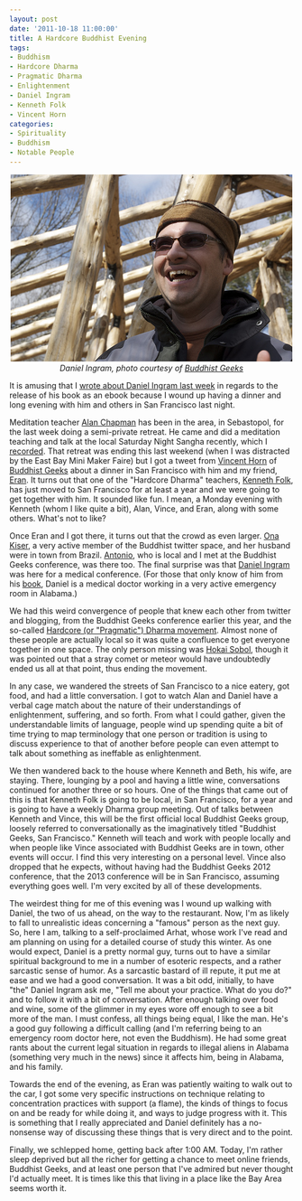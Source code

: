 ```yaml
--- 
layout: post
date: '2011-10-18 11:00:00'
title: A Hardcore Buddhist Evening
tags: 
- Buddhism
- Hardcore Dharma
- Pragmatic Dharma
- Enlightenment
- Daniel Ingram
- Kenneth Folk
- Vincent Horn
categories:
- Spirituality
- Buddhism
- Notable People
---
```

<p style="text-align: center"><img src="/images/daniel-ingram.jpg" width="500" height="331" alt="Daniel Ingram"></a><br><em>Daniel Ingram, photo courtesy of <a href="http://www.buddhistgeeks.com/2009/05/bg-119-the-dharma-overground/">Buddhist Geeks</a></em></p>

It is amusing that I [wrote about Daniel Ingram last week](http://www.openbuddha.com/2011/10/14/Mastering-the-Core-Teachings-of-the-Buddha-out-as-ebook/) in regards to the release of his book as an ebook because I wound up having a dinner and long evening with him and others in San Francisco last night. 

Meditation teacher [Alan Chapman](http://alanchapman.me) has been in the area, in Sebastopol, for the last week doing a semi-private retreat. He came and did a meditation teaching and talk at the local Saturday Night Sangha recently, which I [recorded](http://www.openbuddha.com/2011/10/09/Alan-Chapman-Talk-in-Berkeley/). That retreat was ending this last weekend (when I was distracted by the East Bay Mini Maker Faire) but I got a tweet from [Vincent Horn](http://www.vincenthorn.com)
of [Buddhist Geeks](http://www.buddhistgeeks.com) about a dinner in San Francisco with him and my friend, [Eran](twitter.com/eran). It turns out that one of the "Hardcore Dharma" teachers, [Kenneth Folk](http://kennethfolkdharma.com), has just moved to San Francisco for at least a year and we were going to get together with him. It sounded like fun. I mean, a Monday evening with Kenneth (whom I like quite a bit), Alan, Vince, and Eran, along with some others. What's not to like?

Once Eran and I got there, it turns out that the crowd as even larger. [Ona Kiser](http://twitter.com/onakiser), a very active member of the Buddhist twitter space, and her husband were in town from Brazil. [Antonio](http://twitter.com/postreptilian), who is local and I met at the Buddhist Geeks conference, was there too. The final surprise was that [Daniel Ingram](http://www.interactivebuddha.com) was here for a medical conference. (For those that only know of him from his [book](http://www.interactivebuddha.com/mctb.shtml), Daniel is a medical doctor working in a very active emergency room in Alabama.)

We had this weird convergence of people that knew each other from twitter and blogging, from the Buddhist Geeks conference earlier this year, and the so-called [Hardcore (or "Pragmatic") Dharma movement](http://thehamiltonproject.blogspot.com/2011/04/pragmatic-dharma-on-rise.html). Almost none of these people are actually local so it was quite a confluence to get everyone together in one space. The only person missing was [Hokai Sobol](http://www.hokai.info), though it was pointed out that a stray comet or meteor would have undoubtedly ended us all at that point, thus ending the movement.

In any case, we wandered the streets of San Francisco to a nice eatery, got food, and had a little conversation. I got to watch Alan and Daniel have a verbal cage match about the nature of their understandings of enlightenment, suffering, and so forth. From what I could gather, given the understandable limits of language, people wind up spending quite a bit of time trying to map terminology that one person or tradition is using to discuss experience to that of another before people can even attempt to talk about something as ineffable as enlightenment. 

We then wandered back to the house where Kenneth and Beth, his wife, are staying. There, lounging by a pool and having a little wine, conversations continued for another three or so hours. One of the things that came out of this is that Kenneth Folk is going to be local, in San Francisco, for a year and is going to have a weekly Dharma group meeting. Out of talks between Kenneth and Vince, this will be the first official local Buddhist Geeks group, loosely referred to conversationally as the imaginatively titled "Buddhist Geeks, San Francisco." Kenneth will teach and work with people locally and when people like Vince associated with Buddhist Geeks are in town, other events will occur. I find this very interesting on a personal level. Vince also dropped that he expects, without having had the Buddhist Geeks 2012 conference, that the 2013 conference will be in San Francisco, assuming everything goes well. I'm very excited by all of these developments.

The weirdest thing for me of this evening was I wound up walking with Daniel, the two of us ahead, on the way to the restaurant. Now, I'm as likely to fall to unrealistic ideas concerning a "famous" person as the next guy. So, here I am, talking to a self-proclaimed Arhat, whose work I've read and am planning on using for a detailed course of study this winter. As one would expect, Daniel is a pretty normal guy, turns out to have a similar spiritual background to me in a number of esoteric respects, and a rather sarcastic sense of humor. As a sarcastic bastard of ill repute, it put me at ease and we had a good conversation. It was a bit odd, initially, to have "the" Daniel Ingram ask me, "Tell me about your practice. What do you do?" and to follow it with a bit of conversation. After enough talking over food and wine, some of the glimmer in my eyes wore off enough to see a bit more of the man. I must confess, all things being equal, I like the man. He's a good guy following a difficult calling (and I'm referring being to an emergency room doctor here, not even the Buddhism). He had some great rants about the current legal situation in regards to illegal aliens in Alabama (something very much in the news) since it affects him, being in Alabama, and his family. 

Towards the end of the evening, as Eran was patiently waiting to walk out to the car, I got some very specific instructions on technique relating to concentration practices with support (a flame), the kinds of things to focus on and be ready for while doing it, and ways to judge progress with it. This is something that I really appreciated and Daniel definitely has a no-nonsense way of discussing these things that is very direct and to the point. 

Finally, we schlepped home, getting back after 1:00 AM. Today, I'm rather sleep deprived but all the richer for getting a chance to meet online friends, Buddhist Geeks, and at least one person that I've admired but never thought I'd actually meet. It is times like this that living in a place like the Bay Area seems worth it.